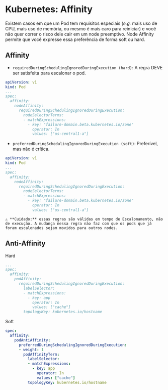 # Kubernetes: Affinity
Existem casos em que um Pod tem requisitos especiais (*e.g.* mais uso de CPU, mais uso de memória, ou mesmo é mais caro para reiniciar) e você não quer correr o risco dele cair em um node preemptivo. Node Affinity permite que você expresse essa preferência de forma soft ou hard.


## Affinity

- `requiredDuringSchedulingIgnoredDuringExecution (hard)`: A regra DEVE ser satisfeita para escalonar o pod.

```yaml
apiVersion: v1
kind: Pod
...
spec:
  affinity:
    nodeAffinity:
      requiredDuringSchedulingIgnoredDuringExecution:
        nodeSelectorTerms:
        - matchExpressions:
          - key: "failure-domain.beta.kubernetes.io/zone"
            operator: In
            values: ["us-central1-a"]  
```

- `preferredDuringSchedulingIgnoredDuringExecution (soft)`: Preferível, mas não é crítica.

```yaml
apiVersion: v1
kind: Pod
...
spec:
  affinity:
    nodeAffinity:
      requiredDuringSchedulingIgnoredDuringExecution:
        nodeSelectorTerms:
        - matchExpressions:
          - key: "failure-domain.beta.kubernetes.io/zone"
            operator: In
            values: ["us-central1-a"]  
```

```
⚠️ **Cuidado:** essas regras são válidas em tempo de Escalonamento, não de execução. A mudança nessa regra não faz com que os pods que já foram escalonados sejam movidos para outros nodes.
```

## Anti-Affinity

Hard

```yaml
...
spec:
  affinity:
    podAffinity:
      requiredDuringSchedulingIgnoredDuringExecution:
        labelSelector:
        - matchExpressions:
          - key: app
            operator: In
            values: ["cache"]
        topologyKey: kubernetes.io/hostname
```

Soft

```yaml
spec:
  affinity:
    podAntiAffinity:
      preferredDuringSchedulingIgnoredDuringExecution:
      - weight: 1
        podAffinityTerm:
          labelSelector:
          - matchExpressions:
            - key: app
              operator: In
              values: ["cache"]
          topologyKey: kubernetes.io/hostname
```